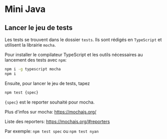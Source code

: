 # Mini Java

## Lancer le jeu de tests

Les tests se trouvent dans le dossier `tests`. Ils sont rédigés en `TypeScript` et utilisent la librairie `mocha`.

Pour installer le compilateur TypeScript et les outils nécessaires au lancement des tests avec `npm`:

```bash
npm i -g typescript mocha
npm i
```

Ensuite, pour lancer le jeu de tests, tapez

```bash
npm test {spec}
```

`{spec}` est le reporter souhaité pour mocha.


Plus d'infos sur mocha: https://mochajs.org/

Liste des reporters: https://mochajs.org/#reporters

Par exemple: `npm test spec` ou `npm test nyan`